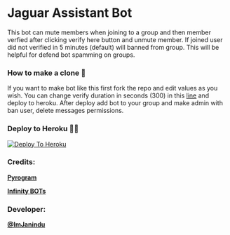 # Jaguar Assistant Bot

This bot can mute members when joining to a group and then member verfied after clicking verify here button and unmute member. If joined user did not verified in 5 minutes (default) will banned from group. This will be helpful for defend bot spamming on groups.

### How to make a clone 🤔

If you want to make bot like this first fork the repo and edit values as you wish. You can change verify duration in seconds (300) in this [line](https://github.com/ImJanindu/jaguar-assistant-bot/blob/283f770620c70806ba55663006c178a33c930c3f/jebot.py#L62) and deploy to heroku. After deploy add bot to your group and make admin with ban user, delete messages permissions.

### Deploy to Heroku 🏃‍♂

[![Deploy To Heroku](https://www.herokucdn.com/deploy/button.svg)](https://heroku.com/deploy?template=https://github.com/ImJanindu/jaguar-assistant-bot)

### Credits:

<b>[Pyrogram](https://github.com/pyrogram/pyrogram)

[Infinity BOTs](https://t.me/Infinity_BOTs)</b>
### Developer:

<b>[@ImJanindu](https://t.me/ImJanindu)</b>
